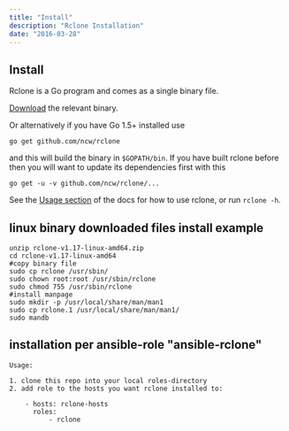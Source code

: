 ```yaml
---
title: "Install"
description: "Rclone Installation"
date: "2016-03-28"
---
```


Install
-------

Rclone is a Go program and comes as a single binary file.

[Download](/downloads/) the relevant binary.

Or alternatively if you have Go 1.5+ installed use

    go get github.com/ncw/rclone

and this will build the binary in `$GOPATH/bin`.  If you have built
rclone before then you will want to update its dependencies first with
this

    go get -u -v github.com/ncw/rclone/...

See the [Usage section](/docs/) of the docs for how to use rclone, or
run `rclone -h`.

linux binary downloaded files install example
-------

    unzip rclone-v1.17-linux-amd64.zip
    cd rclone-v1.17-linux-amd64
    #copy binary file
    sudo cp rclone /usr/sbin/
    sudo chown root:root /usr/sbin/rclone
    sudo chmod 755 /usr/sbin/rclone
    #install manpage
    sudo mkdir -p /usr/local/share/man/man1
    sudo cp rclone.1 /usr/local/share/man/man1/
    sudo mandb 

installation per ansible-role "ansible-rclone"
-------

    Usage:

    1. clone this repo into your local roles-directory
    2. add role to the hosts you want rclone installed to:
    
```
    - hosts: rclone-hosts
      roles:
          - rclone
```

